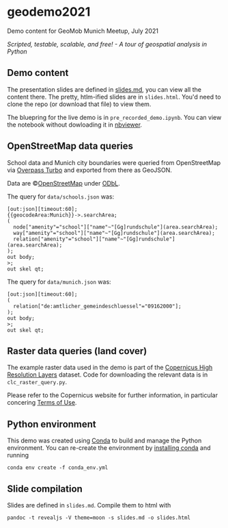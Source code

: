 # geodemo2021
Demo content for GeoMob Munich Meetup, July 2021

_Scripted, testable, scalable, and free! - A tour of geospatial analysis in Python_

## Demo content

The presentation slides are defined in [slides.md](https://github.com/ehansis/geodemo2021/blob/main/slides.md), you
can view all the content there.
The pretty, htlm-ified slides are in `slides.html`. 
You'd need to clone the repo (or download that file) to view them.

The bluepring for the live demo is in `pre_recorded_demo.ipynb`.
You can view the notebook without dowloading it in [nbviewer](https://nbviewer.jupyter.org/github/ehansis/geodemo2021/blob/main/pre_recorded_demo.ipynb).


## OpenStreetMap data queries

School data and Munich city boundaries were queried from OpenStreetMap via [Overpass Turbo](http://overpass-turbo.eu)
and exported from there as GeoJSON.

Data are ©[OpenStreetMap](https://www.openstreetmap.org/copyright) under [ODbL](https://opendatacommons.org/licenses/odbl/).

The query for `data/schools.json` was:
```
[out:json][timeout:60];
{{geocodeArea:Munich}}->.searchArea;
(
  node["amenity"="school"]["name"~"[Gg]rundschule"](area.searchArea);
  way["amenity"="school"]["name"~"[Gg]rundschule"](area.searchArea);
  relation["amenity"="school"]["name"~"[Gg]rundschule"](area.searchArea);
);
out body;
>;
out skel qt;
```

The query for `data/munich.json` was:
```
[out:json][timeout:60];
(
  relation["de:amtlicher_gemeindeschluessel"="09162000"];
);
out body;
>;
out skel qt;
```


## Raster data queries (land cover)

The example raster data used in the demo is part of the [Copernicus High Resolution Layers](https://land.copernicus.eu/pan-european/high-resolution-layers) dataset.
Code for downloading the relevant data is in `clc_raster_query.py`.

Please refer to the Copernicus website for further information, in particular concering [Terms of Use](https://land.copernicus.eu/terms-of-use).


## Python environment

This demo was created using [Conda](https://conda.io/) to build and manage the Python environment.
You can re-create the environment by [installing conda](https://docs.conda.io/projects/conda/en/latest/user-guide/install/)
and running
```
conda env create -f conda_env.yml
```


## Slide compilation

Slides are defined in `slides.md`. Compile them to html with
```
pandoc -t revealjs -V theme=moon -s slides.md -o slides.html
```

